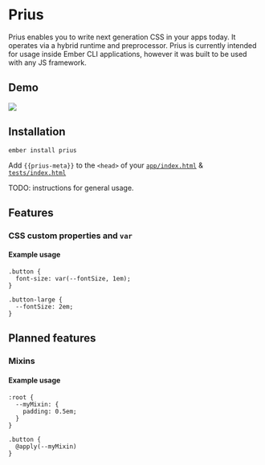 
# Prius

Prius enables you to write next generation CSS in your apps today. It operates via a hybrid runtime and preprocessor. 
Prius is currently intended for usage inside Ember CLI applications, however it was built to be used with any JS framework.

## Demo

<img src="http://g.recordit.co/5TGVaKLbLv.gif">

## Installation

`ember install prius`

Add `{{prius-meta}}` to the `<head>` of your [`app/index.html`](https://github.com/ebryn/prius/blob/master/tests/dummy/app/index.html#L15) & [`tests/index.html`](https://github.com/ebryn/prius/blob/master/tests/index.html#L17)

TODO: instructions for general usage.

## Features

### CSS custom properties and `var`

#### Example usage

```
.button {
  font-size: var(--fontSize, 1em);
}

.button-large {
  --fontSize: 2em;
}
```

## Planned features

### Mixins

#### Example usage

```
:root {
  --myMixin: {
    padding: 0.5em;
  }
}

.button {
  @apply(--myMixin)
}
```
